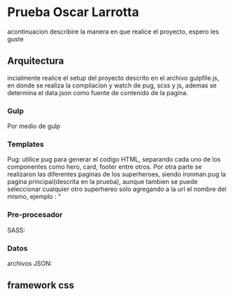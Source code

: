 # Prueba Oscar Larrotta

acontinuacion describire la manera en que realice el proyecto, espero les guste

## Arquitectura

incialmente realice el setup del proyecto descrito en el archivo gulpfile.js, en donde se realiza la compilacion y watch de pug, scss y js, ademas se determina el data.json como fuente de contenido de la pagina.

### Gulp

Por medio de gulp

### Templates

Pug: utilice pug para generar el codigo HTML, separando cada uno de los componentes como hero, card, footer entre otros. Por otra parte se realizaron las diferentes paginas de los superheroes, siendo ironman.pug la pagina principal(descrita en la prueba), aunque tambien se puede seleccionar cualquier otro superhereo solo agregando a la url el nombre del mismo, ejemplo : "

### Pre-procesador

SASS:

### Datos

archivos JSON:

## framework css

